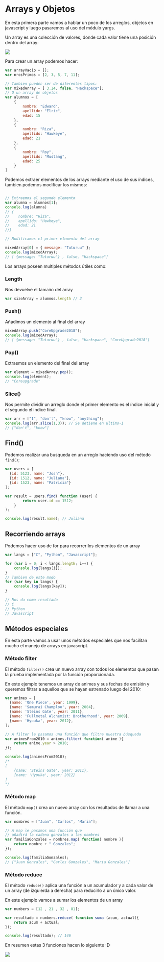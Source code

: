# Arrays y Objetos

En esta primera parte vamos a hablar un poco de los arreglos, objetos en javascript y luego pasaremos al uso del módulo yargs.

Un array es una colección de valores, donde cada valor tiene una posición dentro del array:

<p align-text="center">
<img src="https://www.javatpoint.com/images/core/array.gif">
</p>

Para crear un array podemos hacer:

```javascript
var arrayVacio = [];
var nrosPrimos = [2, 3, 5, 7, 11];

// Tambien pueden ser de diferentes tipos:
var mixedArray = [ 3.14, false, "Hackspace"];
// O un array de objetos
var alumnos = [
    {
        nombre: "Edward",
        apellido: "Elric",
        edad: 15
    },
    {
        nombre: "Riza",
        apellido: "Hawkeye",
        edad: 21
    },
    {
        nombre: "Roy",
        apellido: "Mustang",
        edad: 25
    }
]
```

Podemos extraer elementos de los arrays mediante el uso de sus índices, tambien podemos modificar los mismos:

```javascript

// Extraemos el segundo elemento
var alumna = alumnos[1];
console.log(alumna)
// {
//    nombre: "Riza",
//    apellido: "Hawkeye",
//    edad: 21
//}

// Modificamos el primer elemento del array

mixedArray[0] = { message: "Tuturuu" };
console.log(mixedArray);
// [ {message: "Tuturuu"} , false, "Hackspace"]

```

Los arrays poseen multiples métodos útiles como:

### Length
Nos devuelve el tamaño del array

```javascript
var sizeArray = alumnos.length // 3
```
### Push()
Añadimos un elemento al final del array

```javascript
mixedArray.push("CoreUpgrade2018");
console.log(mixedArray);
// [ {message: "Tuturuu"} , false, "Hackspace", "CoreUpgrade2018"]
```

### Pop()
Extraemos un elemento del final del array

```javascript
var element = mixedArray.pop();
console.log(element);
// "Coreupgrade"
```

### Slice()
Nos permite dividir un arreglo donde el primer elemento es el índice inicial y el segundo el indice final.

```javascript
var arr = ["I", "don't", "know", "anything"];
console.log(arr.slice(1,3)); // Se detiene en ultimo-1
// ["don't", "know"]
```

## Find()

Podemos realizar una busqueda en un arreglo haciendo uso del método `find()`;
```javascript
var users = [
  {id: 5123, name: "Josh"},
  {id: 1512, name: "Juliana"},
  {id: 1523, name: "Patricia"}
];

var result = users.find( function (user) {
        return user.id == 1512;
    }
);

console.log(result.name); // Juliana
```

## Recorriendo arrays

Podemos hacer uso de for para recorrer los elementos de un array
```javascript
var langs = ["C", "Python", "Javascript"];

for (var i = 0; i < langs.length; i++) {
    console.log(langs[i]);
}
// Tambien de este modo
for (var key in langs) {
    console.log(langs[key]);
}

// Nos da como resultado
// C
// Python
// Javascript
```

## Métodos especiales

En esta parte vamos a usar unos métodos especiales que nos facilitan mucho el manejo de arrays en javascript.

### Método filter

El método `filter()` crea un nuevo array con todos los elementos que pasan la prueba implementada por la función proporcionada.

En este ejemplo tenemos un array de animes y sus fechas de emisión y queremos filtrar a aquellos que se hayan estrenado luego del 2010:

```javascript
var animes = [
  {name: 'One Piece', year: 1999},
  {name: 'Samurai Champloo', year: 2004},
  {name: 'Steins Gate', year: 2011},
  {name: 'Fullmetal Alchemist: Brotherhood', year: 2009},
  {name: 'Hyouka', year: 2012},
];

// A filter le pasamos una función que filtre nuestra búsqueda
var animesFrom2010 = animes.filter( function( anime ){
    return anime.year > 2010;
});

console.log(animesFrom2010);
/*
[
    {name: 'Steins Gate', year: 2011},
    {name: 'Hyouka', year: 2012}
]
*/
```

### Método map

El método `map()` crea un nuevo array con los resultados de llamar a una función.


```javascript
var nombres = ["Juan", "Carlos", "Maria"];

// A map le pasamos una función que
// añadirá la cadena gonzales a los nombres
var familiaGonzales = nombres.map( function( nombre ){
    return nombre + " Gonzales";
});

console.log(familiaGonzales);
// ["Juan Gonzales", "Carlos Gonzales", "Maria Gonzales"]
```

### Método reduce

El método `reduce()` aplica una función a un acumulador y a cada valor de un array (de izquierda a derecha) para reducirlo a un único valor.

En este ejemplo vamos a sumar los elementos de un array

```javascript
var numbers = [12 , 21 , 32 , 81];

var resultado = numbers.reduce( function suma (acum, actual){
    return acum + actual;
});

console.log(resultado); // 146
```

En resumen estas 3 funciones hacen lo siguiente :D

<p align-text="center">
<img src="https://steemitimages.com/DQmc4oH8CBMuYwZZxvh8qQRkpNAMgxnS8vs3LT9QNXHh1Yn/image.png">
</p>

